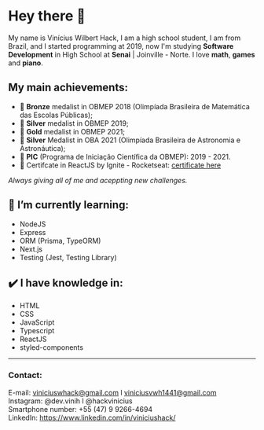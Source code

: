 # Hey there 👋

My name is Vinícius Wilbert Hack, I am a high school student, I am from Brazil, and I started programming at 2019, now 
I'm studying **Software Development** in High School at **Senai** | Joinville - Norte. I love **math**, **games** and **piano**.

## My main achievements:
- 🥉 **Bronze** medalist in OBMEP 2018 (Olimpíada Brasileira de Matemática das Escolas Públicas); <br />
- 🥈 **Silver** medalist in OBMEP 2019; <br />
- 🥇 **Gold** medalist in OBMEP 2021; <br />
- 🥈 **Silver** Medalist in OBA 2021 (Olimpíada Brasileira de Astronomia e Astronáutica);
- 🧮 **PIC** (Programa de Iniciação Científica da OBMEP): 2019 - 2021.
- 🚀 Certifcate in ReactJS by Ignite - Rocketseat: [certificate here](https://github.com/ViniciusHack/ViniciusHack/files/8801568/ignite-react-certificado.pdf)

*Always giving all of me and aceppting new challenges.* 

## 📑 I’m currently learning:
- NodeJS
- Express
- ORM (Prisma, TypeORM)
- Next.js
- Testing (Jest, Testing Library)

## ✔️ I have knowledge in:
- HTML
- CSS
- JavaScript
- Typescript
- ReactJS
- styled-components
<hr />

### Contact: 
E-mail: viniciuswhack@gmail.com l viniciusvwh1441@gmail.com <br>
Instagram: @dev.vinih l @hackvinicius <br>
Smartphone number: +55 (47) 9 9266-4694<br>
LinkedIn: https://www.linkedin.com/in/viniciushack/
